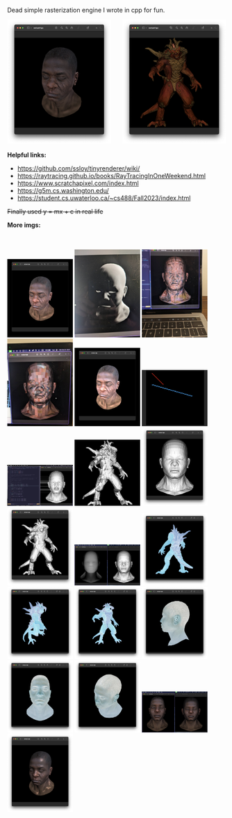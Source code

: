 Dead simple rasterization engine I wrote in cpp for fun.

<div>
  <img width="47.5%" src="./screenshots/scar.png" />
  <img width="47.5%" align="right" src="./screenshots/color.png" />
</div>

**Helpful links:**
- https://github.com/ssloy/tinyrenderer/wiki/
- https://raytracing.github.io/books/RayTracingInOneWeekend.html
- https://www.scratchapixel.com/index.html
- https://g5m.cs.washington.edu/
- https://student.cs.uwaterloo.ca/~cs488/Fall2023/index.html

~~Finally used y = mx + c in real life~~

**More imgs:**
<br>
<br>
<br>

<div>
<img width="30%" src="./screenshots/light.jpg" />
<img width="30%" src="./screenshots/img.jpeg" />
<img width="30%" src="./screenshots/img-.jpeg" />
<img width="30%" src="./screenshots/img-2.jpeg" />
<img width="30%" src="./screenshots/bright.jpg" />
<img width="30%" src="./screenshots/img-0.png" />
<img width="30%" src="./screenshots/slov.png" />
<img width="30%" src="./screenshots/img-3.png" />
<img width="30%" src="./screenshots/img-2.png" />
<img width="30%" src="./screenshots/img-4.png" />
<img width="30%" src="./screenshots/zbuffer.png" />
<img width="30%" src="./screenshots/cam-rot-5.png" />
<img width="30%" src="./screenshots/cam-rot-4.png" />
<img width="30%" src="./screenshots/cam-rot-3.png" />
<img width="30%" src="./screenshots/cam-rot-2.png" />
<img width="30%" src="./screenshots/cam-rot-1.png" />
<img width="30%" src="./screenshots/cam-rot-0.png" />
<img width="30%" src="./screenshots/compare.png" />
<img width="30%" src="./screenshots/shiny.png" />

</div>
